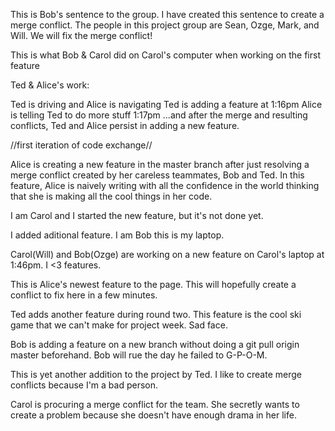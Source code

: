 This is Bob's sentence to the group. I have created this sentence to create a merge conflict. The people in this project group are Sean, Ozge, Mark, and Will. We will fix the merge conflict!

This is what Bob & Carol did on Carol's computer when working on the first feature

Ted & Alice's work:

Ted is driving and Alice is navigating
Ted is adding a feature at 1:16pm
Alice is telling Ted to do more stuff 1:17pm
...and after the merge and resulting conflicts, Ted and Alice persist in adding a new feature.

//first iteration of code exchange//

Alice is creating a new feature in the master branch after just resolving a merge conflict created by her careless teammates, Bob and Ted. In this feature, Alice is naively writing with all the confidence in the world thinking that she is making all the cool things in her code.

I am Carol and I started the new feature, but it's not done yet.


I added aditional feature. I am Bob this is my laptop.


Carol(Will) and Bob(Ozge) are working on a new feature on Carol's laptop at 1:46pm.  I <3 features.


This is Alice's newest feature to the page. This will hopefully create a conflict to fix here in a few minutes.

Ted adds another feature during round two. This feature is the cool ski game that we can't make for project week. Sad face.


Bob is adding a feature on a new branch without doing a git pull origin master beforehand. Bob will rue the day he failed to G-P-O-M.


This is yet another addition to the project by Ted. I like to create merge conflicts because I'm a bad person.

Carol is procuring a merge conflict for the team. She secretly wants to create a problem because she doesn't have enough drama in her life. 

